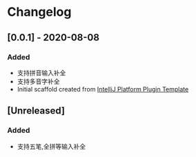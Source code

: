 <!-- Keep a Changelog guide -> https://keepachangelog.com -->

# Changelog

## [0.0.1] - 2020-08-08
### Added
- 支持拼音输入补全
- 支持多音字补全
- Initial scaffold created from [IntelliJ Platform Plugin Template](https://github.com/JetBrains/intellij-platform-plugin-template)

## [Unreleased]
### Added
- 支持五笔,全拼等输入补全
